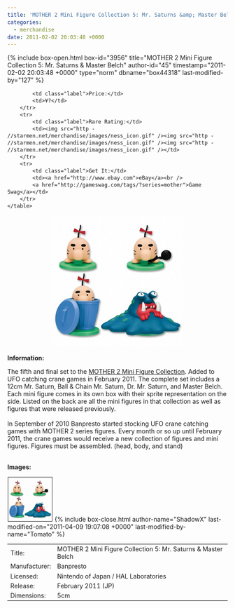 ```yaml
---
title: 'MOTHER 2 Mini Figure Collection 5: Mr. Saturns &amp; Master Belch'
categories:
  - merchandise
date: 2011-02-02 20:03:48 +0000
---
```

{% include box-open.html box-id="3956" title="MOTHER 2 Mini Figure Collection 5: Mr. Saturns & Master Belch" author-id="45" timestamp="2011-02-02 20:03:48 +0000" type="norm" dbname="box44318" last-modified-by="127" %}
<div class="gameinfo">
	<table>
		<tr>
			<td class="label">Title:</td>
			<td>MOTHER 2 Mini Figure Collection 5: Mr. Saturns & Master Belch</td>
		</tr>
		<tr>
			<td class="label">Manufacturer:</td>
			<td>Banpresto</td>
		</tr>
		<tr>
			<td class="label">Licensed:</td>
			<td>Nintendo of Japan / HAL Laboratories</td>
		</tr>
		<tr>
			<td class="label">Release:</td>
			<td>February 2011 (JP)</td>
		</tr>
		<tr>
			<td class="label">Dimensions:</td>
			<td>5cm</td>
		</tr>
		<tr>

			<td class="label">Price:</td>
			<td>¥?</td>
		</tr>
		<tr>
			<td class="label">Rare Rating:</td>
			<td><img src="http - //starmen.net/merchandise/images/ness_icon.gif" /><img src="http - //starmen.net/merchandise/images/ness_icon.gif" /><img src="http - //starmen.net/merchandise/images/ness_icon.gif" /></td>
		</tr>
		<tr>
			<td class="label">Get It:</td>
			<td><a href="http://www.ebay.com">eBay</a><br />
			<a href="http://gameswag.com/tags/?series=mother">Game Swag</a></td>
		</tr>
	</table>
</div>

<p>
	<center>
	<img src="/merchandise/images/m2mfc5_mrsaturns_masterbelch_title.jpg" border="0" title="MOTHER 2 Mini Figure Collection 5: Mr. Saturns & Master Belch" />
	</center>
</p>

<b>Information:</b>
	<br />
	
The fifth and final set to the <a href="http://www.banpresto.co.jp/mother/">MOTHER 2 Mini Figure Collection</a>. Added to UFO catching crane games in February 2011. The complete set includes a 12cm Mr. Saturn, Ball & Chain Mr. Saturn, Dr. Mr. Saturn, and Master Belch. Each mini figure comes in its own box with their sprite representation on the side. Listed on the back are all the mini figures in that collection as well as figures that were released previously.
<br /><br />
In September of 2010 Banpresto started stocking UFO crane catching games with MOTHER 2 series figures. Every month or so up until February 2011, the crane games would receive a new collection of figures and mini figures. Figures must be assembled. (head, body, and stand)
<br /><br />

<b>Images:</b>
	<br />

<a href="/merchandise/images/m2mfc5_mrsaturns_masterbelch.jpg" ><img src="/merchandise/images/m2mfc5_mrsaturns_masterbelch.jpg" title="MOTHER 2 Mini Figure Collection 5: Mr. Saturns & Master Belch" border="1" width="100" height="100" hspace="1" /></a>
{% include box-close.html author-name="ShadowX" last-modified-on="2011-04-09 19:07:08 +0000" last-modified-by-name="Tomato" %}
